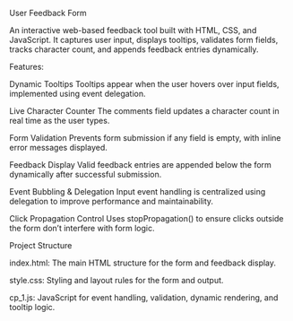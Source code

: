 User Feedback Form

An interactive web-based feedback tool built with HTML, CSS, and JavaScript. It captures user input, displays tooltips, validates form fields, tracks character count, and appends feedback entries dynamically.


Features: 

Dynamic Tooltips
Tooltips appear when the user hovers over input fields, implemented using event delegation.

Live Character Counter
The comments field updates a character count in real time as the user types.

Form Validation
Prevents form submission if any field is empty, with inline error messages displayed.

Feedback Display
Valid feedback entries are appended below the form dynamically after successful submission.

Event Bubbling & Delegation
Input event handling is centralized using delegation to improve performance and maintainability.

Click Propagation Control
Uses stopPropagation() to ensure clicks outside the form don’t interfere with form logic.


Project Structure

index.html: The main HTML structure for the form and feedback display.

style.css: Styling and layout rules for the form and output.

cp_1.js: JavaScript for event handling, validation, dynamic rendering, and tooltip logic.
